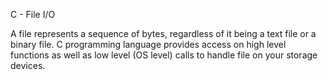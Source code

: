 C - File I/O

A file represents a sequence of bytes, regardless of it being a text file or a binary file. C programming language provides access on high level functions as well as low level (OS level) calls to handle file on your storage devices.
